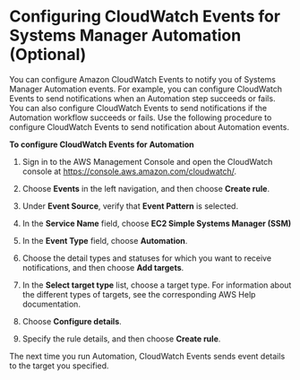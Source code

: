 # Configuring CloudWatch Events for Systems Manager Automation \(Optional\)<a name="automation-cwe"></a>

You can configure Amazon CloudWatch Events to notify you of Systems Manager Automation events\. For example, you can configure CloudWatch Events to send notifications when an Automation step succeeds or fails\. You can also configure CloudWatch Events to send notifications if the Automation workflow succeeds or fails\. Use the following procedure to configure CloudWatch Events to send notification about Automation events\.

**To configure CloudWatch Events for Automation**

1. Sign in to the AWS Management Console and open the CloudWatch console at [https://console\.aws\.amazon\.com/cloudwatch/](https://console.aws.amazon.com/cloudwatch/)\.

1. Choose **Events** in the left navigation, and then choose **Create rule**\.

1. Under **Event Source**, verify that **Event Pattern** is selected\.

1. In the **Service Name** field, choose **EC2 Simple Systems Manager \(SSM\)**

1. In the **Event Type** field, choose **Automation**\.

1. Choose the detail types and statuses for which you want to receive notifications, and then choose **Add targets**\.

1. In the **Select target type** list, choose a target type\. For information about the different types of targets, see the corresponding AWS Help documentation\.

1. Choose **Configure details**\.

1. Specify the rule details, and then choose **Create rule**\.

The next time you run Automation, CloudWatch Events sends event details to the target you specified\.
